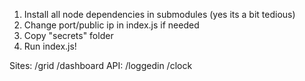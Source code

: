 1. Install all node dependencies in submodules (yes its a bit tedious)
3. Change port/public ip in index.js if needed
4. Copy "secrets" folder
5. Run index.js!

Sites: /grid /dashboard
API: /loggedin /clock
